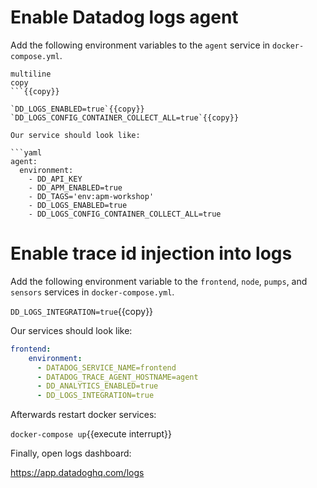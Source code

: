 # Enable Datadog logs agent

Add the following environment variables to the `agent` service in `docker-compose.yml`.

```
multiline
copy
```{{copy}}

`DD_LOGS_ENABLED=true`{{copy}}
`DD_LOGS_CONFIG_CONTAINER_COLLECT_ALL=true`{{copy}}

Our service should look like:

```yaml
agent:
  environment:
    - DD_API_KEY
    - DD_APM_ENABLED=true
    - DD_TAGS='env:apm-workshop'
    - DD_LOGS_ENABLED=true
    - DD_LOGS_CONFIG_CONTAINER_COLLECT_ALL=true
```

# Enable trace id injection into logs

Add the following environment variable to the `frontend`, `node`, `pumps`,
and `sensors` services in `docker-compose.yml`.

`DD_LOGS_INTEGRATION=true`{{copy}}

Our services should look like:

```yaml
frontend:
    environment:
      - DATADOG_SERVICE_NAME=frontend
      - DATADOG_TRACE_AGENT_HOSTNAME=agent
      - DD_ANALYTICS_ENABLED=true
      - DD_LOGS_INTEGRATION=true
```

Afterwards restart docker services:

`docker-compose up`{{execute interrupt}}

Finally, open logs dashboard:

https://app.datadoghq.com/logs
